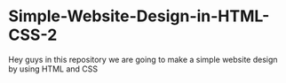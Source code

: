 # Simple-Website-Design-in-HTML-CSS-2
Hey guys in this repository we are going to make a simple website design by using HTML and CSS
